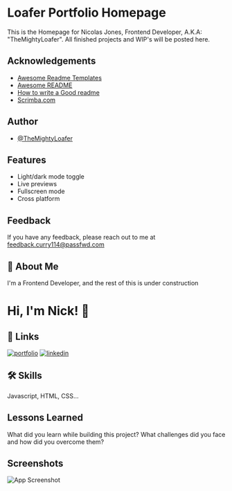 # Loafer Portfolio Homepage

This is the Homepage for Nicolas Jones, Frontend Developer, A.K.A: "TheMightyLoafer". All finished projects and WIP's will be posted here.

## Acknowledgements

 - [Awesome Readme Templates](https://awesomeopensource.com/project/elangosundar/awesome-README-templates)
 - [Awesome README](https://github.com/matiassingers/awesome-readme)
 - [How to write a Good readme](https://bulldogjob.com/news/449-how-to-write-a-good-readme-for-your-github-project)
 - [Scrimba.com](https://www.scrimba.com)


## Author

- [@TheMightyLoafer](https://www.github.com/TheMightyLoafer)


## Features

- Light/dark mode toggle
- Live previews
- Fullscreen mode
- Cross platform


## Feedback

If you have any feedback, please reach out to me at feedback.curry114@passfwd.com


## 🚀 About Me
I'm a Frontend Developer, and the rest of this is under construction


# Hi, I'm Nick! 👋


## 🔗 Links
[![portfolio](https://img.shields.io/badge/my_portfolio-000?style=for-the-badge&logo=ko-fi&logoColor=white)](#)
[![linkedin](https://img.shields.io/badge/linkedin-0A66C2?style=for-the-badge&logo=linkedin&logoColor=white)](https://www.linkedin.com/in/nicolas-jones-0930b6177)


## 🛠 Skills
Javascript, HTML, CSS...


## Lessons Learned

What did you learn while building this project? What challenges did you face and how did you overcome them?


## Screenshots

![App Screenshot](https://via.placeholder.com/468x300?text=App+Screenshot+Here)

